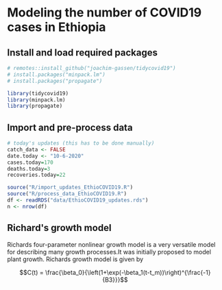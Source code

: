 # Modeling the number of COVID19 cases in Ethiopia

## Install and load required packages

```r
# remotes::install_github("joachim-gassen/tidycovid19")
# install.packages("minpack.lm")
# install.packages("propagate")

library(tidycovid19)
library(minpack.lm)
library(propagate)
```

## Import and pre-process data
```r
# today's updates (this has to be done manually)
catch_data <- FALSE
date.today <- "10-6-2020"
cases.today=170
deaths.today=3
recoveries.today=22

source("R/import_updates_EthioCOVID19.R")
source("R/process_data_EthioCOVID19.R")
df <- readRDS("data/EthioCOVID19_updates.rds")
n <- nrow(df)
```

## Richard's growth model

Richards four-parameter nonlinear growth model is a very versatile model for describing many growth processes.It was initially proposed to model plant growth. Richards growth model is given by

$$C(t) = \frac{\beta_0}{\left(1+\exp(-\beta_1(t-t_m))\right)^{\frac{-1}{B3}}}$$


